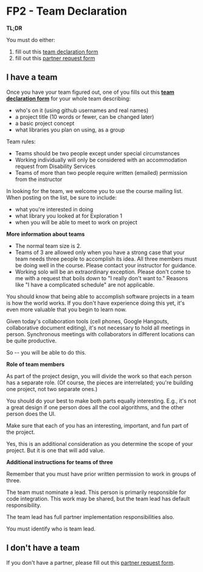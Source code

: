 # FP2 - Team Declaration

**TL;DR**

You must do either:

1. fill out this [team declaration form](https://goo.gl/forms/nSghRMlfpPzPVsi63)
2. fill out this [partner request form](https://goo.gl/forms/14dfW91t6hLAE2yn1)

## I have a team 

Once you have your team figured out, one of you fills out this **[team declaration form](https://goo.gl/forms/nSghRMlfpPzPVsi63)** for your whole team describing:
* who's on it (using github usernames and real names)
* a project title (10 words or fewer, can be changed later)
* a basic project concept
* what libraries you plan on using, as a group

Team rules:
* Teams should be two people except under special circumstances
* Working individually will only be considered with an accommodation request from Disability Services 
* Teams of more than two people require written (emailed) permission from the instructor

In looking for the team, we welcome you to use the course mailing list.
When posting on the list, be sure to include:
* what you're interested in doing
* what library you looked at for Exploration 1
* when you will be able to meet to work on project

**More information about teams**

* The normal team size is 2.
* Teams of 3 are allowed only when you have a strong case that your team needs three people to accomplish its idea. All three members must be doing well in the course. Please contact your instructor for guidance.
* Working solo will be an extraordinary exception. Please don't come to me with a request that boils down to "I really don't want to." Reasons like "I have a complicated schedule" are not applicable. 

You should know that being able to accomplish software projects in a team is how the world works. If you don't have experience doing this yet, it's even more valuable that you begin to learn now.

Given today's collaboration tools (cell phones, Google Hangouts, collaborative document editing), it's not necessary to hold all meetings in person. Synchronous meetings with collaborators in different locations can be quite productive.

So -- you will be able to do this.

**Role of team members**

As part of the project design, you will divide the work so that each person has a separate role. (Of course, the pieces are interrelated; you're building one project, not two separate ones.) 

You should do your best to make both parts equally interesting. E.g., it's not a great design if one person does all the cool algorithms, and the other person does the UI.

Make sure that each of you has an interesting, important, and fun part of the project. 

Yes, this is an additional consideration as you determine the scope of your project. But it is one that will add value.

**Additional instructions for teams of three**

Remember that you must have prior written permission to work in groups of three.

The team must nominate a lead. This person is primarily responsible for code integration. This work may be shared, but the team lead has default responsibility.

The team lead has full partner implementation responsibilities also.

You must identify who is team lead.

## I don't have a team

If you don't have a partner, please fill out this [partner request form](https://goo.gl/forms/14dfW91t6hLAE2yn1).

